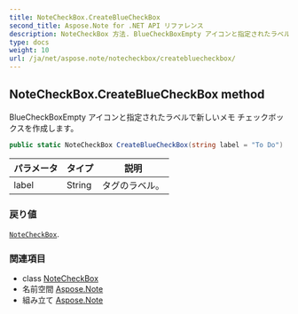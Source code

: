 ```yaml
---
title: NoteCheckBox.CreateBlueCheckBox
second_title: Aspose.Note for .NET API リファレンス
description: NoteCheckBox 方法. BlueCheckBoxEmpty アイコンと指定されたラベルで新しいメモ チェックボックスを作成します
type: docs
weight: 10
url: /ja/net/aspose.note/notecheckbox/createbluecheckbox/
---
```

## NoteCheckBox.CreateBlueCheckBox method

BlueCheckBoxEmpty アイコンと指定されたラベルで新しいメモ チェックボックスを作成します。

```csharp
public static NoteCheckBox CreateBlueCheckBox(string label = "To Do")
```

| パラメータ | タイプ | 説明 |
| --- | --- | --- |
| label | String | タグのラベル。 |

### 戻り値

[`NoteCheckBox`](../).

### 関連項目

* class [NoteCheckBox](../)
* 名前空間 [Aspose.Note](../../notecheckbox/)
* 組み立て [Aspose.Note](../../../)


